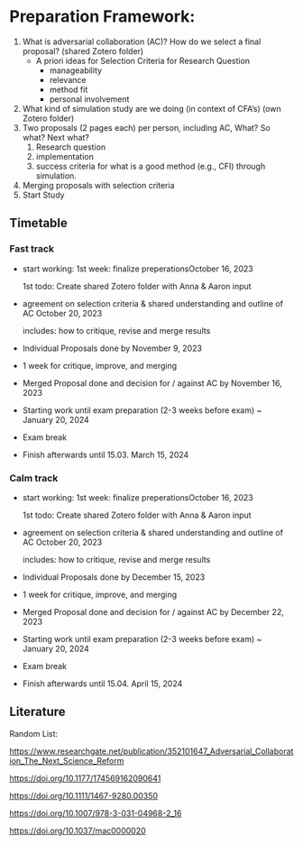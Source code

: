 # **Preparation Framework**:

1. What is adversarial collaboration (AC)? How do we select a final proposal? (shared Zotero folder)
    - A priori ideas for Selection Criteria for Research Question
        - manageability
        - relevance
        - method fit
        - personal involvement
2. What kind of simulation study are we doing (in context of CFA’s) (own Zotero folder)
3. Two proposals (2 pages each) per person, including AC, What? So what? Next what?
    1. Research question
    2. implementation
    3. success criteria for what is a good method (e.g., CFI) through simulation.
4. Merging proposals with selection criteria
5. Start Study

## Timetable

### Fast track

- start working: 1st week: finalize preperationsOctober 16, 2023
    
    1st todo: Create shared Zotero folder with Anna & Aaron input 
    
- agreement on selection criteria & shared understanding and outline of AC October 20, 2023
    
    includes: how to critique, revise and merge results
    
- Individual Proposals done by November 9, 2023
- 1 week for critique, improve, and merging
- Merged Proposal done and decision for / against AC  by November 16, 2023
- Starting work until exam preparation (2-3 weeks before exam) ~ January 20, 2024
- Exam break
- Finish afterwards until 15.03. March 15, 2024

### Calm track

- start working: 1st week: finalize preperationsOctober 16, 2023
    
    1st todo: Create shared Zotero folder with Anna & Aaron input 
    
- agreement on selection criteria & shared understanding and outline of AC October 20, 2023
    
    includes: how to critique, revise and merge results
    
- Individual Proposals done by December 15, 2023
- 1 week for critique, improve, and merging
- Merged Proposal done and decision for / against AC  by December 22, 2023
- Starting work until exam preparation (2-3 weeks before exam) ~ January 20, 2024
- Exam break
- Finish afterwards until 15.04. April 15, 2024

## Literature

Random List:

https://www.researchgate.net/publication/352101647_Adversarial_Collaboration_The_Next_Science_Reform

https://doi.org/10.1177/174569162090641

https://doi.org/10.1111/1467-9280.00350

https://doi.org/10.1007/978-3-031-04968-2_16

https://doi.org/10.1037/mac0000020